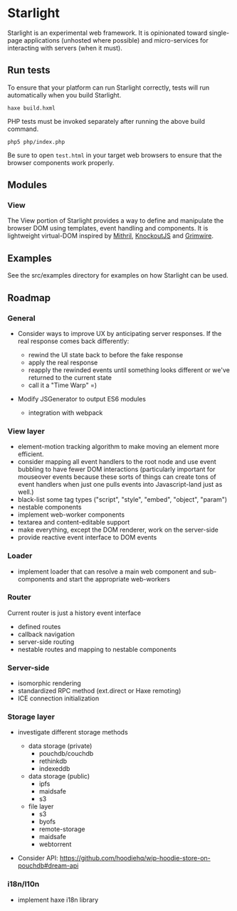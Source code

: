 # Starlight

Starlight is an experimental web framework.  It is opinionated toward single-page applications (unhosted where possible) and micro-services for interacting with servers (when it must).

## Run tests

To ensure that your platform can run Starlight correctly, tests will run automatically when you build Starlight.

    haxe build.hxml

PHP tests must be invoked separately after running the above build command.

    php5 php/index.php

Be sure to open `test.html` in your target web browsers to ensure that the browser components work properly.

## Modules

### View

The View portion of Starlight provides a way to define and manipulate the browser DOM using templates, event handling and components.  It is lightweight virtual-DOM inspired by [Mithril](http://mithriljs.com), [KnockoutJS](https://www.knockoutjs.com) and [Grimwire](https://github.com/pfraze/grimwire).

## Examples

See the src/examples directory for examples on how Starlight can be used.

## Roadmap

### General

  - Consider ways to improve UX by anticipating server responses.  If the real response comes back differently:

    - rewind the UI state back to before the fake response
    - apply the real response
    - reapply the rewinded events until something looks different or we've returned to the current state
    - call it a "Time Warp" =)

  - Modify JSGenerator to output ES6 modules

    - integration with webpack

### View layer

- element-motion tracking algorithm to make moving an element more efficient.
- consider mapping all event handlers to the root node and use event bubbling to have fewer DOM interactions (particularly important for mouseover events because these sorts of things can create tons of event handlers when just one pulls events into Javascript-land just as well.)
- black-list some tag types ("script", "style", "embed", "object", "param")
- nestable components
- implement web-worker components
- textarea and content-editable support
- make everything, except the DOM renderer, work on the server-side
- provide reactive event interface to DOM events

### Loader

  - implement loader that can resolve a main web component and sub-components and start the appropriate web-workers

### Router

Current router is just a history event interface

- defined routes
- callback navigation
- server-side routing
- nestable routes and mapping to nestable components

### Server-side

- isomorphic rendering
- standardized RPC method (ext.direct or Haxe remoting)
- ICE connection initialization

### Storage layer

  - investigate different storage methods

    - data storage (private)
      - pouchdb/couchdb
      - rethinkdb
      - indexeddb
    - data storage (public)
      - ipfs
      - maidsafe
      - s3
    - file layer
      - s3
      - byofs
      - remote-storage
      - maidsafe
      - webtorrent

  - Consider API: https://github.com/hoodiehq/wip-hoodie-store-on-pouchdb#dream-api

### i18n/l10n

- implement haxe i18n library

